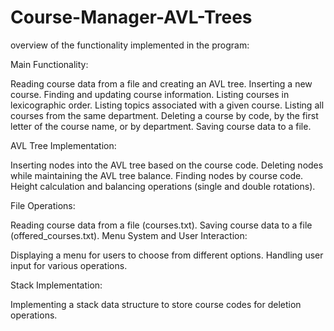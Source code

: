 # Course-Manager-AVL-Trees

overview of the functionality implemented in the program:

Main Functionality:


Reading course data from a file and creating an AVL tree.
Inserting a new course.
Finding and updating course information.
Listing courses in lexicographic order.
Listing topics associated with a given course.
Listing all courses from the same department.
Deleting a course by code, by the first letter of the course name, or by department.
Saving course data to a file.

AVL Tree Implementation:


Inserting nodes into the AVL tree based on the course code.
Deleting nodes while maintaining the AVL tree balance.
Finding nodes by course code.
Height calculation and balancing operations (single and double rotations).

File Operations:


Reading course data from a file (courses.txt).
Saving course data to a file (offered_courses.txt).
Menu System and User Interaction:

Displaying a menu for users to choose from different options.
Handling user input for various operations.

Stack Implementation:

Implementing a stack data structure to store course codes for deletion operations.

